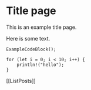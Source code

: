 # Title page

This is an example title page.

Here is some text.

```
ExampleCodeBlock();

for (let i = 0; i < 10; i++) {
    println!("hello");
}
```

[[ListPosts]]
